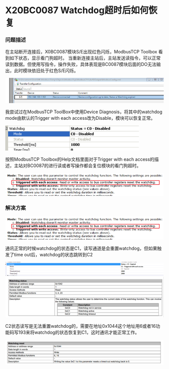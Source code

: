 # X20BC0087 Watchdog超时后如何恢复
### 问题描述

在主站断开连接后，X0BC0087模块S/E出现红色闪烁，ModbusTCP Toolbox 看到如下状态，显示看门狗超时。
当重新连接主站后，主站发送读指令，可以正常读到数据。但使用写指令，操作失败，具体表现是BC0087模块后面的DO无法输出，此时模块依旧处于红色S/E闪烁。

![Img](./FILES/011X20BC0087%20Watchdog超时后如何恢复.md/img-20220617150323.png)

我尝试过在ModbusTCP ToolBox中使用Device Diagnosis，将其中的watchdog mode由默认的Trigger with each access改为Disable，模块可以恢复正常。

![Img](./FILES/011X20BC0087%20Watchdog超时后如何恢复.md/img-20220617150331.png)

按照ModbusTCP Toolbox的Help文档里面对于Trigger with each access的描述，主站对BC0087的进行读或者写操作都会复位模块的看门狗超时。

![Img](./FILES/011X20BC0087%20Watchdog超时后如何恢复.md/img-20220617150337.png)



### 解决方案

![Img](./FILES/011X20BC0087%20Watchdog超时后如何恢复.md/img-20220617150354.png)

通讯正常的时候watchdog的状态是C1，读写通道是会重置watchdog，但如果触发了time out后，watchdog的状态跳转到C2

![Img](./FILES/011X20BC0087%20Watchdog超时后如何恢复.md/img-20220617150411.png)
![Img](./FILES/011X20BC0087%20Watchdog超时后如何恢复.md/img-20220617150417.png)

C2状态读写是无法重置watchdog的，需要在地址0x1044这个地址用6或者16功能码写193来将watchdog的状态恢复到C1，这时通讯才能正常工作。

![Img](./FILES/011X20BC0087%20Watchdog超时后如何恢复.md/img-20220617150425.png)
